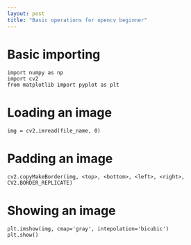 ```yaml
---
layout: post
title: "Basic operations for opencv beginner"
---
```


# Basic importing

```
import numpy as np
import cv2
from matplotlib import pyplot as plt
```

# Loading an image

```
img = cv2.imread(file_name, 0)
```

# Padding an image

```
cv2.copyMakeBorder(img, <top>, <bottom>, <left>, <right>, CV2.BORDER_REPLICATE)
```

# Showing an image

```
plt.imshow(img, cmap='gray', intepolation='bicubic')
plt.show()
```
